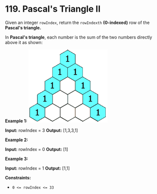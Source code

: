 # 119. Pascal's Triangle II

Given an integer ```rowIndex```, return the ```rowIndexth``` **(0-indexed)** row of the **Pascal's triangle.**

In **Pascal's triangle**, each number is the sum of the two numbers directly above it as shown:

**Example 1:**
![alt text](PascalTriangleAnimated2.gif)

**Input:** rowIndex = 3
**Output:** [1,3,3,1]

**Example 2:**

**Input:** rowIndex = 0
**Output:** [1]

**Example 3:**

**Input:** rowIndex = 1
**Output:** [1,1]
 
**Constraints:**

* ```0 <= rowIndex <= 33```